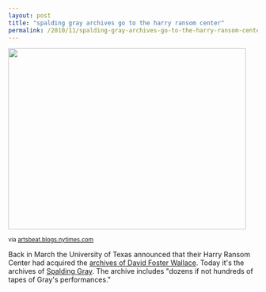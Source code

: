```yaml
---
layout: post
title: "spalding gray archives go to the harry ransom center"
permalink: /2010/11/spalding-gray-archives-go-to-the-harry-ransom-center.html
---
```


<p><img class="asset asset-image at-xid-6a00d8341c4f5f53ef0133f5b09be3970b  " height="366" src="http://sippey.typepad.com/.a/6a00d8341c4f5f53ef0133f5b09be3970b-pi" width="480" /></p>

<p><small>via <a href="http://artsbeat.blogs.nytimes.com/2010/11/08/spalding-gray-archives-go-to-university-of-texas/?ref=arts">artsbeat.blogs.nytimes.com</a></small></p>

<p>Back in March the University of Texas announced that their Harry Ransom Center had acquired the <a href="http://www.sippey.com/2010/03/the-dfw-archive.html">archives of David Foster Wallace</a>. Today it&#39;s the archives of <a href="http://artsbeat.blogs.nytimes.com/2010/11/08/spalding-gray-archives-go-to-university-of-texas/">Spalding Gray</a>. The archive includes &quot;dozens if not hundreds of tapes of Gray&#39;s performances.&quot;</p>


